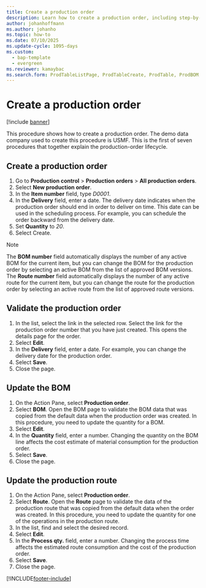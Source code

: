 ```yaml
---
title: Create a production order
description: Learn how to create a production order, including step-by-step processes for creating production orders and validating production orders. 
author: johanhoffmann
ms.author: johanho
ms.topic: how-to
ms.date: 07/10/2025
ms.update-cycle: 1095-days
ms.custom:
  - bap-template
  - evergreen
ms.reviewer: kamaybac
ms.search.form: ProdTableListPage, ProdTableCreate, ProdTable, ProdBOM, ProdRoute, ProdJournalCreate
---
```


# Create a production order

[!include [banner](../../includes/banner.md)]

This procedure shows how to create a production order. The demo data company used to create this procedure is USMF. This is the first of seven procedures that together explain the production-order lifecycle.

## Create a production order

1. Go to **Production control** \> **Production orders** \> **All production orders**.
2. Select **New production order**.
3. In the **Item number** field, type *D0001*.
4. In the **Delivery** field, enter a date. The delivery date indicates when the production order should end in order to deliver on time. This date can be used in the scheduling process. For example, you can schedule the order backward from the delivery date.  
5. Set **Quantity** to *20*.
6. Select Create.

> [!NOTE]
> The **BOM number** field automatically displays the number of any active BOM for the current item, but you can change the BOM for the production order by selecting an active BOM from the list of approved BOM versions. The **Route number** field automatically displays the number of any active route for the current item, but you can change the route for the production order by selecting an active route from the list of approved route versions.

## Validate the production order

1. In the list, select the link in the selected row. Select the link for the production order number that you have just created. This opens the details page for the order.  
2. Select **Edit**.
3. In the **Delivery** field, enter a date. For example, you can change the delivery date for the production order.  
4. Select **Save**.
5. Close the page.

## Update the BOM

1. On the Action Pane, select **Production order**.
2. Select **BOM**. Open the BOM page to validate the BOM data that was copied from the default data when the production order was created. In this procedure, you need to update the quantity for a BOM.  
3. Select **Edit**.
4. In the **Quantity** field, enter a number. Changing the quantity on the BOM line affects the cost estimate of material consumption for the production order.  
5. Select **Save**.
6. Close the page.

## Update the production route

1. On the Action Pane, select **Production order**.
2. Select **Route**. Open the **Route** page to validate the data of the production route that was copied from the default data when the order was created. In this procedure, you need to update the quantity for one of the operations in the production route.  
3. In the list, find and select the desired record.
4. Select **Edit**.
5. In the **Process qty.** field, enter a number. Changing the process time affects the estimated route consumption and the cost of the production order.  
6. Select **Save**.
7. Close the page.

[!INCLUDE[footer-include](../../../includes/footer-banner.md)]
